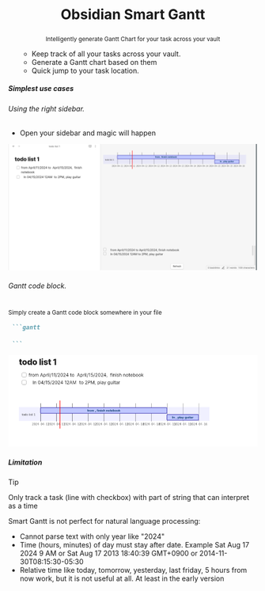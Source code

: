 <h1
    align="center"
>Obsidian Smart Gantt</h1>

<div align="center">
<sub>Intelligently generate Gantt Chart for your task across your vault</sub>

</div>

<ul>

- Keep track of all your tasks across your vault.
- Generate a Gantt chart based on them
- Quick jump to your task location. 

</ul>

##### Simplest use cases

###### Using the right sidebar.

- Open your sidebar and magic will happen

![](./assets/README-1712821565619.png)

###### Gantt code block.


<div><sub>Simply create a Gantt code block somewhere in your file </sub> </div>

````markdown
 ```gantt

 ```
````

![](./assets/README-1712821625314.png)


##### Limitation



> [!tip]
> 
> Only track a task (line with checkbox) with part of string that can interpret as a time
> 
> Smart Gantt is not perfect for natural language processing:
> - Cannot parse text with only year like "2024"
> - Time (hours, minutes) of day must stay after date. Example Sat Aug 17 2024 9 AM or Sat Aug 17 2013 18:40:39 GMT+0900 or 2014-11-30T08:15:30-05:30
> - Relative time like today, tomorrow, yesterday, last friday, 5 hours from now work, but it is not useful at all. At least in the early version
